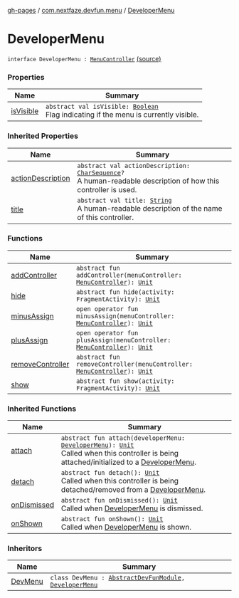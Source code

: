 [gh-pages](../../index.md) / [com.nextfaze.devfun.menu](../index.md) / [DeveloperMenu](./index.md)

# DeveloperMenu

`interface DeveloperMenu : `[`MenuController`](../-menu-controller/index.md) [(source)](https://github.com/NextFaze/dev-fun/tree/master/devfun-menu/src/main/java/com/nextfaze/devfun/menu/DeveloperMenu.kt#L30)

### Properties

| Name | Summary |
|---|---|
| [isVisible](is-visible.md) | `abstract val isVisible: `[`Boolean`](https://kotlinlang.org/api/latest/jvm/stdlib/kotlin/-boolean/index.html)<br>Flag indicating if the menu is currently visible. |

### Inherited Properties

| Name | Summary |
|---|---|
| [actionDescription](../-menu-controller/action-description.md) | `abstract val actionDescription: `[`CharSequence`](https://kotlinlang.org/api/latest/jvm/stdlib/kotlin/-char-sequence/index.html)`?`<br>A human-readable description of how this controller is used. |
| [title](../-menu-controller/title.md) | `abstract val title: `[`String`](https://kotlinlang.org/api/latest/jvm/stdlib/kotlin/-string/index.html)<br>A human-readable description of the name of this controller. |

### Functions

| Name | Summary |
|---|---|
| [addController](add-controller.md) | `abstract fun addController(menuController: `[`MenuController`](../-menu-controller/index.md)`): `[`Unit`](https://kotlinlang.org/api/latest/jvm/stdlib/kotlin/-unit/index.html) |
| [hide](hide.md) | `abstract fun hide(activity: FragmentActivity): `[`Unit`](https://kotlinlang.org/api/latest/jvm/stdlib/kotlin/-unit/index.html) |
| [minusAssign](minus-assign.md) | `open operator fun minusAssign(menuController: `[`MenuController`](../-menu-controller/index.md)`): `[`Unit`](https://kotlinlang.org/api/latest/jvm/stdlib/kotlin/-unit/index.html) |
| [plusAssign](plus-assign.md) | `open operator fun plusAssign(menuController: `[`MenuController`](../-menu-controller/index.md)`): `[`Unit`](https://kotlinlang.org/api/latest/jvm/stdlib/kotlin/-unit/index.html) |
| [removeController](remove-controller.md) | `abstract fun removeController(menuController: `[`MenuController`](../-menu-controller/index.md)`): `[`Unit`](https://kotlinlang.org/api/latest/jvm/stdlib/kotlin/-unit/index.html) |
| [show](show.md) | `abstract fun show(activity: FragmentActivity): `[`Unit`](https://kotlinlang.org/api/latest/jvm/stdlib/kotlin/-unit/index.html) |

### Inherited Functions

| Name | Summary |
|---|---|
| [attach](../-menu-controller/attach.md) | `abstract fun attach(developerMenu: `[`DeveloperMenu`](./index.md)`): `[`Unit`](https://kotlinlang.org/api/latest/jvm/stdlib/kotlin/-unit/index.html)<br>Called when this controller is being attached/initialized to a [DeveloperMenu](./index.md). |
| [detach](../-menu-controller/detach.md) | `abstract fun detach(): `[`Unit`](https://kotlinlang.org/api/latest/jvm/stdlib/kotlin/-unit/index.html)<br>Called when this controller is being detached/removed from a [DeveloperMenu](./index.md). |
| [onDismissed](../-menu-controller/on-dismissed.md) | `abstract fun onDismissed(): `[`Unit`](https://kotlinlang.org/api/latest/jvm/stdlib/kotlin/-unit/index.html)<br>Called when [DeveloperMenu](./index.md) is dismissed. |
| [onShown](../-menu-controller/on-shown.md) | `abstract fun onShown(): `[`Unit`](https://kotlinlang.org/api/latest/jvm/stdlib/kotlin/-unit/index.html)<br>Called when [DeveloperMenu](./index.md) is shown. |

### Inheritors

| Name | Summary |
|---|---|
| [DevMenu](../-dev-menu/index.md) | `class DevMenu : `[`AbstractDevFunModule`](../../com.nextfaze.devfun.core/-abstract-dev-fun-module/index.md)`, `[`DeveloperMenu`](./index.md) |
